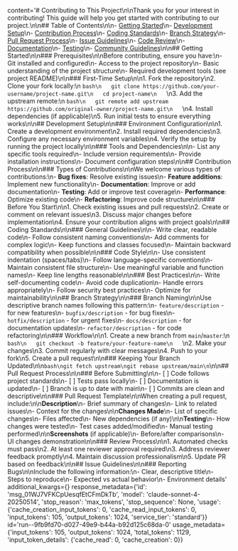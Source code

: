 content='# Contributing to This Project\n\nThank you for your interest in contributing! This guide will help you get started with contributing to our project.\n\n## Table of Contents\n\n- [Getting Started](#getting-started)\n- [Development Setup](#development-setup)\n- [Contribution Process](#contribution-process)\n- [Coding Standards](#coding-standards)\n- [Branch Strategy](#branch-strategy)\n- [Pull Request Process](#pull-request-process)\n- [Issue Guidelines](#issue-guidelines)\n- [Code Review](#code-review)\n- [Documentation](#documentation)\n- [Testing](#testing)\n- [Community Guidelines](#community-guidelines)\n\n## Getting Started\n\n### Prerequisites\n\nBefore contributing, ensure you have:\n- Git installed and configured\n- Access to the project repository\n- Basic understanding of the project structure\n- Required development tools (see project README)\n\n### First-Time Setup\n\n1. Fork the repository\n2. Clone your fork locally:\n   ```bash\n   git clone https://github.com/your-username/project-name.git\n   cd project-name\n   ```\n3. Add the upstream remote:\n   ```bash\n   git remote add upstream https://github.com/original-owner/project-name.git\n   ```\n4. Install dependencies (if applicable)\n5. Run initial tests to ensure everything works\n\n## Development Setup\n\n### Environment Configuration\n\n1. Create a development environment\n2. Install required dependencies\n3. Configure any necessary environment variables\n4. Verify the setup by running the project locally\n\n### Tools and Dependencies\n\n- List any specific tools required\n- Include version requirements\n- Provide installation instructions\n- Document configuration steps\n\n## Contribution Process\n\n### Types of Contributions\n\nWe welcome various types of contributions:\n- **Bug fixes**: Resolve existing issues\n- **Feature additions**: Implement new functionality\n- **Documentation**: Improve or add documentation\n- **Testing**: Add or improve test coverage\n- **Performance**: Optimize existing code\n- **Refactoring**: Improve code structure\n\n### Before You Start\n\n1. Check existing issues and pull requests\n2. Create or comment on relevant issues\n3. Discuss major changes before implementation\n4. Ensure your contribution aligns with project goals\n\n## Coding Standards\n\n### General Guidelines\n\n- Write clear, readable code\n- Follow consistent naming conventions\n- Add comments for complex logic\n- Keep functions and classes focused\n- Maintain backward compatibility when possible\n\n### Code Style\n\n- Use consistent indentation (spaces/tabs)\n- Follow language-specific conventions\n- Maintain consistent file structure\n- Use meaningful variable and function names\n- Keep line lengths reasonable\n\n### Best Practices\n\n- Write self-documenting code\n- Avoid code duplication\n- Handle errors appropriately\n- Follow security best practices\n- Optimize for maintainability\n\n## Branch Strategy\n\n### Branch Naming\n\nUse descriptive branch names following this pattern:\n- `feature/description` - for new features\n- `bugfix/description` - for bug fixes\n- `hotfix/description` - for urgent fixes\n- `docs/description` - for documentation updates\n- `refactor/description` - for code refactoring\n\n### Workflow\n\n1. Create a new branch from `main`/`master`:\n   ```bash\n   git checkout -b feature/your-feature-name\n   ```\n2. Make your changes\n3. Commit regularly with clear messages\n4. Push to your fork\n5. Create a pull request\n\n### Keeping Your Branch Updated\n\n```bash\ngit fetch upstream\ngit rebase upstream/main\n```\n\n## Pull Request Process\n\n### Before Submitting\n\n- [ ] Code follows project standards\n- [ ] Tests pass locally\n- [ ] Documentation is updated\n- [ ] Branch is up to date with main\n- [ ] Commits are clean and descriptive\n\n### Pull Request Template\n\nWhen creating a pull request, include:\n\n**Description**\n- Brief summary of changes\n- Link to related issues\n- Context for the changes\n\n**Changes Made**\n- List of specific changes\n- Files affected\n- New dependencies (if any)\n\n**Testing**\n- How changes were tested\n- Test cases added/modified\n- Manual testing performed\n\n**Screenshots** (if applicable)\n- Before/after comparisons\n- UI changes demonstration\n\n### Review Process\n\n1. Automated checks must pass\n2. At least one reviewer approval required\n3. Address reviewer feedback promptly\n4. Maintain discussion professionalism\n5. Update PR based on feedback\n\n## Issue Guidelines\n\n### Reporting Bugs\n\nInclude the following information:\n- Clear, descriptive title\n- Steps to reproduce\n- Expected vs actual behavior\n- Environment details' additional_kwargs={} response_metadata={'id': 'msg_01WJ7VFKCpUesqfEtCFmDkTb', 'model': 'claude-sonnet-4-20250514', 'stop_reason': 'max_tokens', 'stop_sequence': None, 'usage': {'cache_creation_input_tokens': 0, 'cache_read_input_tokens': 0, 'input_tokens': 105, 'output_tokens': 1024, 'service_tier': 'standard'}} id='run--9fb9fd70-d027-49e9-b44a-b92d125c68da-0' usage_metadata={'input_tokens': 105, 'output_tokens': 1024, 'total_tokens': 1129, 'input_token_details': {'cache_read': 0, 'cache_creation': 0}}